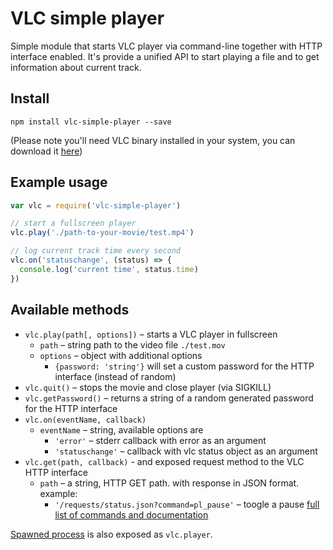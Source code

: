 # VLC simple player

Simple module that starts VLC player via command-line together with HTTP interface enabled.
It's provide a unified API to start playing a file and to get information about current track.

## Install

```shell
npm install vlc-simple-player --save
```
(Please note you'll need VLC binary installed in your system, you can download it [here](http://www.videolan.org/vlc/#download))

## Example usage

```javascript
var vlc = require('vlc-simple-player')

// start a fullscreen player
vlc.play('./path-to-your-movie/test.mp4')

// log current track time every second
vlc.on('statuschange', (status) => {
  console.log('current time', status.time)
})
```

## Available methods

- `vlc.play(path[, options])` – starts a VLC player in fullscreen
  - `path` – string path to the video file `./test.mov`
  - `options` – object with additional options
    - `{password: 'string'}` will set a custom password for the HTTP interface (instead of random)
- `vlc.quit()` – stops the movie and close player (via SIGKILL)
- `vlc.getPassword()` – returns a string of a random generated password for the HTTP interface
- `vlc.on(eventName, callback)`
  - `eventName` – string, available options are
    - `'error'` – stderr callback with error as an argument
    - `'statuschange'` – callback with vlc status object as an argument
- `vlc.get(path, callback)` - and exposed request method to the VLC HTTP interface
  - `path` – a string, HTTP GET path. with response in JSON format. example:
    - `'/requests/status.json?command=pl_pause'` – toogle a pause
    [full list of commands and documentation](https://wiki.videolan.org/VLC_HTTP_requests/)

[Spawned process](https://nodejs.org/api/child_process.html#child_process_child_process_spawn_command_args_options) is also exposed as `vlc.player`.
